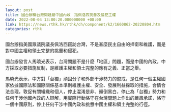 ```yaml
---
layout: post
title: 國台辦稱台灣問題屬中國內政　指佩洛西挑釁及侵犯主權
date: 2022-08-04 13:00:20.000000000 +08:00
link: https://news.rthk.hk/rthk/ch/component/k2/1660862-20220804.htm
categories: rthk
---
```


國台辦指美國眾議院議長佩洛西竄訪台灣，不是甚麼民主自由的捍衛和維護，而是對中國主權和領土完整的挑釁和侵犯。

國台辦發言人馬曉光表示，台灣問題不是什麼「地區」問題，而是中國的內政，中方採取必要措施反制，是維護主權和領土完整的應有之義、正當之舉。

馬曉光表示，中方對「台獨」頑固分子和外部干涉勢力的懲戒，是任何一個主權國家依據國際法和國際關係基本準則維護主權、安全、發展利益採取的措施，合情合法合理，敦促有關組織和個人，停止混淆是非、顛倒黑白，停止為「台獨」勢力和任何干涉他國內政的人辯解，用實際行動恪守在台灣問題上作出的嚴肅承諾，恪守一個中國原則，停止任何干涉中國內政和挑釁中國主權和領土完整的行徑。
